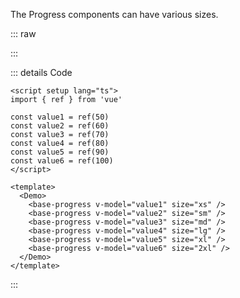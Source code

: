 The Progress components can have various sizes.

::: raw

<ClientOnly>
  <ProgressSize />
</ClientOnly>

:::

::: details Code

```vue
<script setup lang="ts">
import { ref } from 'vue'

const value1 = ref(50)
const value2 = ref(60)
const value3 = ref(70)
const value4 = ref(80)
const value5 = ref(90)
const value6 = ref(100)
</script>

<template>
  <Demo>
    <base-progress v-model="value1" size="xs" />
    <base-progress v-model="value2" size="sm" />
    <base-progress v-model="value3" size="md" />
    <base-progress v-model="value4" size="lg" />
    <base-progress v-model="value5" size="xl" />
    <base-progress v-model="value6" size="2xl" />
  </Demo>
</template>
```

:::
